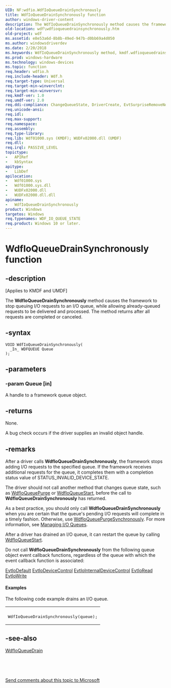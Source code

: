 ```yaml
---
UID: NF:wdfio.WdfIoQueueDrainSynchronously
title: WdfIoQueueDrainSynchronously function
author: windows-driver-content
description: The WdfIoQueueDrainSynchronously method causes the framework to stop queuing I/O requests to an I/O queue, while allowing already-queued requests to be delivered and processed. The method returns after all requests are completed or canceled.
old-location: wdf\wdfioqueuedrainsynchronously.htm
old-project: wdf
ms.assetid: e8e53a6d-8b8b-49ed-947b-d0bb69a4d050
ms.author: windowsdriverdev
ms.date: 2/20/2018
ms.keywords: WdfIoQueueDrainSynchronously method, kmdf.wdfioqueuedrainsynchronously, WdfIoQueueDrainSynchronously, wdfio/WdfIoQueueDrainSynchronously, DFQueueObjectRef_8c2d977e-f24a-49b8-bb80-e4b3d369d23a.xml, wdf.wdfioqueuedrainsynchronously
ms.prod: windows-hardware
ms.technology: windows-devices
ms.topic: function
req.header: wdfio.h
req.include-header: Wdf.h
req.target-type: Universal
req.target-min-winverclnt: 
req.target-min-winversvr: 
req.kmdf-ver: 1.0
req.umdf-ver: 2.0
req.ddi-compliance: ChangeQueueState, DriverCreate, EvtSurpriseRemoveNoSuspendQueue, KmdfIrql, KmdfIrql2, NoCancelFromEvtSurpriseRemove
req.unicode-ansi: 
req.idl: 
req.max-support: 
req.namespace: 
req.assembly: 
req.type-library: 
req.lib: Wdf01000.sys (KMDF); WUDFx02000.dll (UMDF)
req.dll: 
req.irql: PASSIVE_LEVEL
topictype:
-	APIRef
-	kbSyntax
apitype:
-	LibDef
apilocation:
-	Wdf01000.sys
-	Wdf01000.sys.dll
-	WUDFx02000.dll
-	WUDFx02000.dll.dll
apiname:
-	WdfIoQueueDrainSynchronously
product: Windows
targetos: Windows
req.typenames: WDF_IO_QUEUE_STATE
req.product: Windows 10 or later.
---
```


# WdfIoQueueDrainSynchronously function


## -description


<p class="CCE_Message">[Applies to KMDF and UMDF]

The <b>WdfIoQueueDrainSynchronously</b> method causes the framework to stop queuing I/O requests to an I/O queue, while allowing already-queued requests to be delivered and processed. The method returns after all requests are completed or canceled.


## -syntax


````
VOID WdfIoQueueDrainSynchronously(
  _In_ WDFQUEUE Queue
);
````


## -parameters




### -param Queue [in]

A handle to a framework queue object.


## -returns



None.

A bug check occurs if the driver supplies an invalid object handle.






## -remarks



After a driver calls <b>WdfIoQueueDrainSynchronously</b>, the framework stops adding I/O requests to the specified queue. If the framework receives additional requests for the queue, it completes them with a completion status value of STATUS_INVALID_DEVICE_STATE.

The driver should not call another method that changes queue state, such as <a href="..\wdfio\nf-wdfio-wdfioqueuepurge.md">WdfIoQueuePurge</a> or <a href="..\wdfio\nf-wdfio-wdfioqueuestart.md">WdfIoQueueStart</a>, before the call to <b>WdfIoQueueDrainSynchronously</b> has returned.

As a best practice, you should only call <b>WdfIoQueueDrainSynchronously</b> when you are certain that the queue's pending I/O requests will complete in a timely fashion. Otherwise, use <a href="..\wdfio\nf-wdfio-wdfioqueuepurgesynchronously.md">WdfIoQueuePurgeSynchronously</a>.  For more information, see <a href="https://docs.microsoft.com/en-us/windows-hardware/drivers/wdf/managing-i-o-queues">Managing I/O Queues</a>.

After a driver has drained an I/O queue, it can restart the queue by calling <a href="..\wdfio\nf-wdfio-wdfioqueuestart.md">WdfIoQueueStart</a>.

Do not call <b>WdfIoQueueDrainSynchronously</b> from the following queue object event callback functions, regardless of the queue with which the event callback function is associated:

<a href="..\wdfio\nc-wdfio-evt_wdf_io_queue_io_default.md">EvtIoDefault</a>
<a href="..\wdfio\nc-wdfio-evt_wdf_io_queue_io_device_control.md">EvtIoDeviceControl</a>
<a href="..\wdfio\nc-wdfio-evt_wdf_io_queue_io_internal_device_control.md">EvtIoInternalDeviceControl</a>
<a href="..\wdfio\nc-wdfio-evt_wdf_io_queue_io_read.md">EvtIoRead</a>
<a href="..\wdfio\nc-wdfio-evt_wdf_io_queue_io_write.md">EvtIoWrite</a>

#### Examples

The following code example drains an I/O queue.

<div class="code"><span codelanguage=""><table>
<tr>
<th></th>
</tr>
<tr>
<td>
<pre>WdfIoQueueDrainSynchronously(queue);</pre>
</td>
</tr>
</table></span></div>



## -see-also

<a href="..\wdfio\nf-wdfio-wdfioqueuedrain.md">WdfIoQueueDrain</a>



 

 

<a href="mailto:wsddocfb@microsoft.com?subject=Documentation%20feedback [wdf\wdf]:%20WdfIoQueueDrainSynchronously method%20 RELEASE:%20(2/20/2018)&amp;body=%0A%0APRIVACY STATEMENT%0A%0AWe use your feedback to improve the documentation. We don't use your email address for any other purpose, and we'll remove your email address from our system after the issue that you're reporting is fixed. While we're working to fix this issue, we might send you an email message to ask for more info. Later, we might also send you an email message to let you know that we've addressed your feedback.%0A%0AFor more info about Microsoft's privacy policy, see http://privacy.microsoft.com/en-us/default.aspx." title="Send comments about this topic to Microsoft">Send comments about this topic to Microsoft</a>

